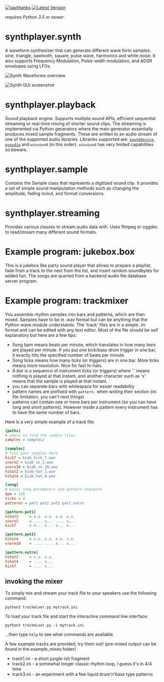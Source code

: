 [![saythanks](https://img.shields.io/badge/say-thanks-ff69b4.svg)](https://saythanks.io/to/irmen)
[![Latest Version](https://img.shields.io/pypi/v/synthplayer.svg)](https://pypi.python.org/pypi/synthplayer/)

*requires Python 3.5 or newer*.

# synthplayer.synth

A waveform synthesizer that can generate different wave form samples:
sine, triangle, sawtooth, square, pulse wave, harmonics and white noise.
It also supports Frequency Modulation, Pulse-width modulation, and ADSR envelopes using LFOs.

![Synth Waveforms overview](./waveforms.png?raw=true "Overview of the basic waveforms available in the synth")

![Synth GUI screenshot](./screenshot.png?raw=true "Screenshot of the Keyboard GUI")


# synthplayer.playback

Sound playback engine. Supports multiple sound APIs, 
efficient sequential streaming or real-time mixing of shorter sound clips.
The streaming is implemented via Python generators where the main generator essentially produces mixed sample fragments.
These are written to an audio stream of one of the supported audio libraries.
Libraries supported are: [``sounddevice``](http://python-sounddevice.readthedocs.io/),
[``pyaudio``](http://people.csail.mit.edu/hubert/pyaudio/) and ``winsound`` (in this order). 
``winsound`` has very limited capabilities so beware.

# synthplayer.sample

Contains the Sample class that represents a digitized sound clip.
It provides a set of simple sound manipulation methods such as changing
the amplitude, fading in/out, and format conversions.


# synthplayer.streaming

Provides various classes to stream audio data with.
Uses ffmpeg or oggdec to read/stream many different sound formats.


# Example program: jukebox.box

This is a jukebox like party sound player that allows to prepare a playlist,
fade from a track to the next from the list, and insert random soundbytes for added fun.
The songs are queried from a backend audio file database server program.
 

# Example program: trackmixer

You assemble rhythm samples into bars and patterns, which are then mixed.
Samples have to be in .wav format but can be anything that the Python wave module understands. 
The 'track' files are in a simple .ini format and can be edited with any text editor.
Most of the file should be self explanatory but here are a few tips:

- Song bpm means beats per minute, which translates in how many *bars* are played per minute.
  If you put one kick/bass drum trigger in one bar, it exactly hits the specified number of beats per minute.
- Song ticks means how many *ticks* (or *triggers*) are in one bar. More ticks means more resolution. Nice for fast hi-hats.
- A *bar* is a sequence of instrument *ticks* (or *triggers*) where '.' means nothing is played at that instant,
  and another character such as 'x' means that the sample is played at that instant.
- you can separate bars with whitespace for easier readability
- pattern names are prefixed with ``pattern.`` when writing their section (ini file limitation, you can't nest things)
- patterns can contain one or more bars per instrument (so you can have long and short patterns). However inside
  a pattern every instrument has to have the same number of bars.
  

Here is a very simple example of a track file:

```ini
[paths]
# where to find the sample files
samples = samples/

[samples]
# list your samples here
kick7 = biab_kick_7.wav
snare2 = biab_sn_2.wav
snare10 = biab_sn_10.wav
hihat2 = biab_hat_2.wav
hihat4 = biab_hat_4.wav

[song]
# basic song parameters and pattern sequence
bpm = 128
ticks = 4
patterns = pat1 pat2 pat1 pat2 outro

[pattern.pat1]
hihat2     = x.x. x.x. x.x. x.x.
snare2     = .... x... .... x...
kick7      = x... x... x... x...

[pattern.pat2]
hihat4     = x.x. x.x. x.x. x.x.
snare10    = .... .... x... x...

[pattern.outro]
hihat2     = x.x. x.x. 
hihat4     = .... x...
kick7      = .... x...
```

## invoking the mixer

To simply mix and stream your track file to your speakers use the following command:

``python3 trackmixer.py mytrack.ini``

To load your track file and start the interactive command line interface:

``python3 trackmixer.py -i mytrack.ini``

...then type ``help`` to see what commands are available.

A few example tracks are provided, try them out!  (pre-mixed output can be found in the example_mixes folder)

- track1.ini  - a short jungle-ish fragment
- track2.ini  - a somewhat longer classic rhythm loop, I guess it's in 4/4 time
- track3.ini  - an experiment with a few liquid drum'n'bass type patterns

